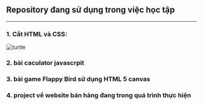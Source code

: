 ## Repository đang sử dụng trong việc học tập
***
### 1. Cắt HTML và CSS:
![turtle](mhoang0304.github.io/turtle/)
### 2. bài caculator javascrpit
### 3. bài game Flappy Bird sử dụng HTML 5 canvas
### 4. project về website bán hàng đang trong quá trình thực hiện
